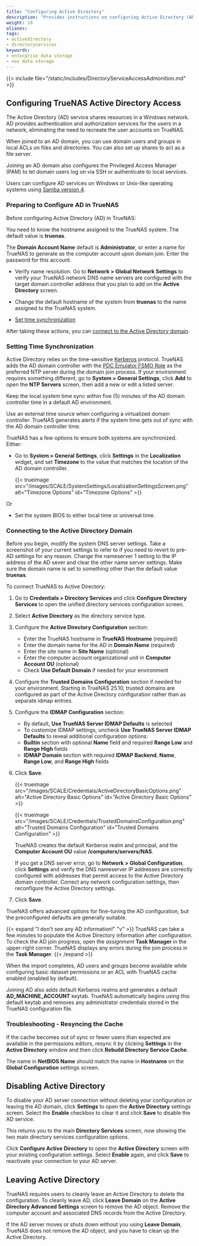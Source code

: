 ```yaml
---
title: "Configuring Active Directory"
description: "Provides instructions on configuring Active Directory (AD) in TrueNAS."
weight: 10
aliases:
tags:
- activedirectory
- directoryservices
keywords:
- enterprise data storage
- nas data storage 
---
```



{{< include file="/static/includes/DirectoryServiceAccessAdmonition.md" >}}

## Configuring TrueNAS Active Directory Access
The Active Directory (AD) service shares resources in a Windows network.
AD provides authentication and authorization services for the users in a network, eliminating the need to recreate the user accounts on TrueNAS.

When joined to an AD domain, you can use domain users and groups in local ACLs on files and directories.
You can also set up shares to act as a file server.

Joining an AD domain also configures the Privileged Access Manager (PAM) to let domain users log on via SSH or authenticate to local services.

Users can configure AD services on Windows or Unix-like operating systems using [Samba version 4](https://wiki.samba.org/index.php/Setting_up_Samba_as_an_Active_Directory_Domain_Controller#Provisioning_a_Samba_Active_Directory).

### Preparing to Configure AD in TrueNAS
Before configuring Active Directory (AD) in TrueNAS:

You need to know the hostname assigned to the TrueNAS system. The default value is **truenas**.

The **Domain Account Name** default is **Administrator**, or enter a name for TrueNAS to generate as the computer account upon domain join.
Enter the password for this account.

* Verify name resolution.
  Go to **Network > Global Network Settings** to verify your TrueNAS network DNS name servers are configured with the target domain controller address that you plan to add on the **Active Directory** screen.

* Change the default hostname of the system from **truenas** to the name assigned to the TrueNAS system.

* [Set time synchronization](#setting-time-synchronization)

After taking these actions, you can [connect to the Active Directory domain](#connecting-to-the-active-directory-domain).

### Setting Time Synchronization
Active Directory relies on the time-sensitive [Kerberos](https://tools.ietf.org/html/rfc1510) protocol.
TrueNAS adds the AD domain controller with the [PDC Emulator FSMO Role](https://support.microsoft.com/en-us/help/197132/active-directory-fsmo-roles-in-windows) as the preferred NTP server during the domain join process.
If your environment requires something different, go to **System > General Settings**, click **Add** to open the **NTP Servers** screen, then add a new or edit a listed server.

Keep the local system time sync within five (5) minutes of the AD domain controller time in a default AD environment.

Use an external time source when configuring a virtualized domain controller.
TrueNAS generates alerts if the system time gets out of sync with the AD domain controller time.

TrueNAS has a few options to ensure both systems are synchronized. Either:

* Go to **System > General Settings**, click **Settings** in the **Localization** widget, and set **Timezone** to the value that matches the location of the AD domain controller.

  {{< trueimage src="/images/SCALE/SystemSettings/LocalizationSettingsScreen.png" alt="Timezone Options" id="Timezone Options" >}}

Or  

* Set the system BIOS to either local time or universal time.

### Connecting to the Active Directory Domain

Before you begin, modify the system DNS server settings.
Take a screenshot of your current settings to refer to if you need to revert to pre-AD settings for any reason.
Change the nameserver 1 setting to the IP address of the AD sever and clear the other name server settings.
Make sure the domain name is set to something other than the default value **truenas**.

To connect TrueNAS to Active Directory:

1. Go to **Credentials > Directory Services** and click **Configure Directory Services** to open the unified directory services configuration screen.

2. Select **Active Directory** as the directory service type.

3. Configure the **Active Directory Configuration** section:
   - Enter the TrueNAS hostname in **TrueNAS Hostname** (required)
   - Enter the domain name for the AD in **Domain Name** (required)  
   - Enter the site name in **Site Name** (optional)
   - Enter the computer account organizational unit in **Computer Account OU** (optional)
   - Check **Use Default Domain** if needed for your environment

4. Configure the **Trusted Domains Configuration** section if needed for your environment. Starting in TrueNAS 25.10, trusted domains are configured as part of the Active Directory configuration rather than as separate idmap entries.

5. Configure the **IDMAP Configuration** section:
   - By default, **Use TrueNAS Server IDMAP Defaults** is selected
   - To customize IDMAP settings, uncheck **Use TrueNAS Server IDMAP Defaults** to reveal additional configuration options:
   - **Builtin** section with optional **Name** field and required **Range Low** and **Range High** fields
   - **IDMAP Domain** section with required **IDMAP Backend**, **Name**, **Range Low**, and **Range High** fields

6. Click **Save**.


   {{< trueimage src="/images/SCALE/Credentials/ActiveDirectoryBasicOptions.png" alt="Active Directory Basic Options" id="Active Directory Basic Options" >}}

   {{< trueimage src="/images/SCALE/Credentials/TrustedDomainsConfiguration.png" alt="Trusted Domains Configuration" id="Trusted Domains Configuration" >}}

   TrueNAS creates the default Kerberos realm and principal, and the **Computer Account OU** value **/computers/servers/NAS**.

   If you get a DNS server error, go to **Network > Global Configuration**, click **Settings** and verify the DNS nameserver IP addresses are correctly configured with addresses that permit access to the Active Directory domain controller.
   Correct any network configuration settings, then reconfigure the Active Directory settings.

5. Click **Save**.

TrueNAS offers advanced options for fine-tuning the AD configuration, but the preconfigured defaults are generally suitable.

{{< expand "I don't see any AD information!" "v" >}}
TrueNAS can take a few minutes to populate the Active Directory information after configuration.
To check the AD join progress, open the <i class="material-icons" aria-hidden="true" title="Assignment">assignment</i> **Task Manager** in the upper-right corner.
TrueNAS displays any errors during the join process in the **Task Manager**.
{{< /expand >}}

When the import completes, AD users and groups become available while configuring basic dataset permissions or an ACL with TrueNAS cache enabled (enabled by default).

Joining AD also adds default Kerberos realms and generates a default **AD_MACHINE_ACCOUNT** keytab.
TrueNAS automatically begins using this default keytab and removes any administrator credentials stored in the TrueNAS configuration file.

### Troubleshooting - Resyncing the Cache
If the cache becomes out of sync or fewer users than expected are available in the permissions editors, resync it by clicking **Settings** in the **Active Directory** window and then click **Rebuild Directory Service Cache**.

The name in **NetBIOS Name** should match the name in **Hostname** on the **Global Configuration** settings screen.

## Disabling Active Directory
To disable your AD server connection without deleting your configuration or leaving the AD domain, click **Settings** to open the **Active Directory** settings screen.
Select the **Enable** checkbox to clear it and click **Save** to disable the AD service.

This returns you to the main **Directory Services** screen, now showing the two main directory services configuration options.

Click **Configure Active Directory** to open the **Active Directory** screen with your existing configuration settings.
Select **Enable** again, and click **Save** to reactivate your connection to your AD server.

## Leaving Active Directory
TrueNAS requires users to cleanly leave an Active Directory to delete the configuration.
To cleanly leave AD, click **Leave Domain** on the **Active Directory Advanced Settings** screen to remove the AD object.
Remove the computer account and associated DNS records from the Active Directory.

If the AD server moves or shuts down without you using **Leave Domain**, TrueNAS does not remove the AD object, and you have to clean up the Active Directory.